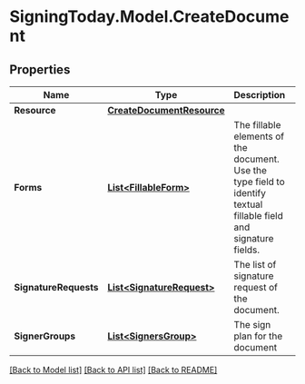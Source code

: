 
# SigningToday.Model.CreateDocument

## Properties

Name | Type | Description | Notes
------------ | ------------- | ------------- | -------------
**Resource** | [**CreateDocumentResource**](CreateDocumentResource.md) |  | [optional] 
**Forms** | [**List&lt;FillableForm&gt;**](FillableForm.md) | The fillable elements of the document. Use the type field to identify textual fillable field and signature fields. | [optional] 
**SignatureRequests** | [**List&lt;SignatureRequest&gt;**](SignatureRequest.md) | The list of signature request of the document. | [optional] 
**SignerGroups** | [**List&lt;SignersGroup&gt;**](SignersGroup.md) | The sign plan for the document | [optional] 

[[Back to Model list]](../README.md#documentation-for-models)
[[Back to API list]](../README.md#documentation-for-api-endpoints)
[[Back to README]](../README.md)

